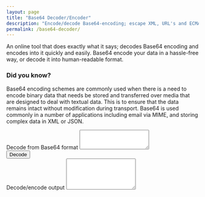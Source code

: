 ```yaml
---
layout: page
title: "Base64 Decoder/Encoder"
description: "Encode/decode Base64-encoding; escape XML, URL's and ECMAScript; translate to UTF-8."
permalink: /base64-decoder/
---
```


An online tool that does exactly what it says; decodes Base64 encoding and encodes into it quickly and easily. Base64 encode your data in a hassle-free way, or decode it into human-readable format.

### Did you know?

Base64 encoding schemes are commonly used when there is a need to encode binary data that needs be stored and transferred over media that are designed to deal with textual data. This is to ensure that the data remains intact without modification during transport. Base64 is used commonly in a number of applications including email via MIME, and storing complex data in XML or JSON.

<form>
  <div class="form-group">
    <label for="inputBase64">Decode from Base64 format</label>
    <textarea class="form-control" id="inputBase64" rows="3"></textarea>
  </div>
  <button type="button" class="btn btn-primary">Decode</button>
  <div class="form-group">
    <label for="outputDecodeEncode">Decode/encode output</label>
    <textarea class="form-control" id="outputDecodeEncode" rows="5"></textarea>
  </div>
</form>
